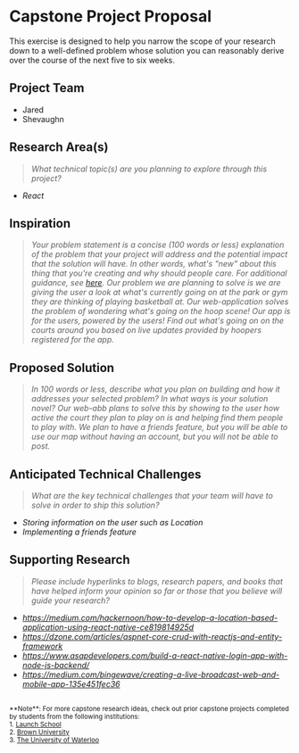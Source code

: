 # Capstone Project Proposal

This exercise is designed to help you narrow the scope of your research down to a well-defined problem whose solution you can reasonably derive over the course of the next five to six weeks. 


## Project Team
* Jared
* Shevaughn
  
## Research Area(s)
> _What technical topic(s) are you planning to explore through this project?_
* _React_


## Inspiration
> _Your problem statement is a concise (100 words or less) explanation of the problem that your project will address and the potential impact that the solution will have. In other words, what's "new" about this thing that you're creating and why should people care. For additional guidance, see [here](https://www.scribbr.com/research-process/problem-statement/)._
_Our problem we are planning to solve is we are giving the user a look at what's currently going on at the park or gym they are thinking of playing basketball at. Our web-application solves the problem of wondering what's going on the hoop scene! Our app is for the users, powered by the users! Find out what's going on on the courts around you based on live updates provided by hoopers registered for the app._

## Proposed Solution
> _In 100 words or less, describe what you plan on building and how it addresses your selected problem? In what ways is your solution novel?_
_Our web-abb plans to solve this by showing to the user how active the court they plan to play on is and helping find them people to play with. We plan to have a friends feature, but you will be able to use our map without having an account, but you will not be able to post._

## Anticipated Technical Challenges
> _What are the key technical challenges that your team will have to solve in order to ship this solution?_
* _Storing information on the user such as Location_
* _Implementing a friends feature_

## Supporting Research
> _Please include hyperlinks to blogs, research papers, and books that have helped inform your opinion so far or those that you believe will guide your research?_
* _https://medium.com/hackernoon/how-to-develop-a-location-based-application-using-react-native-ce819814925d_
* _https://dzone.com/articles/aspnet-core-crud-with-reactjs-and-entity-framework_
* _https://www.asapdevelopers.com/build-a-react-native-login-app-with-node-js-backend/_
* _https://medium.com/bingewave/creating-a-live-broadcast-web-and-mobile-app-135e451fec36_

##
<sup>
  **Note**: For more capstone research ideas, check out prior capstone projects completed by students from the following institutions:
  <br />
  1. <a href="https://launchschool.com/capstone#capstone-projects">Launch School</a>
  <br />
  2. <a href="https://cs.brown.edu/research/pubs/theses/capstones/">Brown University</a>
  <br />
  3. <a href="https://uwaterloo.ca/capstone-design/2017-software-capstone-design-projects">The University of Waterloo</a>
</sup>

